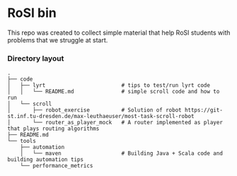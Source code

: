 # RoSI bin

This repo was created to collect simple material that help RoSI students with problems that we struggle at start.

### Directory layout


```
.
├── code
│   ├── lyrt                        # tips to test/run lyrt code
│   │   └── README.md               # simple scroll code and how to run
│   └── scroll                          
│       ├── robot_exercise          # Solution of robot https://git-st.inf.tu-dresden.de/max-leuthaeuser/most-task-scroll-robot 
│       └── router_as_player_mock   # A router implemented as player that plays routing algorithms
├── README.md
└── tools
    ├── automation
    │   └── maven                   # Building Java + Scala code and building automation tips
    └── performance_metrics
```


